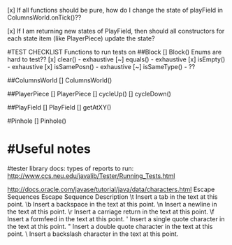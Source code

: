 [x] If all functions should be pure, how do I change the state of playField in ColumnsWorld.onTick()??

[x] If I am returning new states of PlayField, then should all constructors for each state item (like PlayerPiece) update the state? 


#TEST CHECKLIST
Functions to run tests on
##Block
[] Block()
Enums are hard to test??
[x] clear() - exhaustive
[~] equals() - exhaustive
[x] isEmpty() - exhaustive
[x] isSamePosn() - exhaustive
[~] isSameType() - ??

##ColumnsWorld
[] ColumnsWorld()

##PlayerPiece
[] PlayerPiece
[] cycleUp()
[] cycleDown()

##PlayField
[] PlayField
[] getAtXY()

#Pinhole
[] Pinhole() 

#Useful notes
==
#tester library docs:
types of reports to run:
http://www.ccs.neu.edu/javalib/Tester/Running_Tests.html




http://docs.oracle.com/javase/tutorial/java/data/characters.html
Escape Sequences
Escape Sequence Description
\t  Insert a tab in the text at this point.
\b  Insert a backspace in the text at this point.
\n  Insert a newline in the text at this point.
\r  Insert a carriage return in the text at this point.
\f  Insert a formfeed in the text at this point.
\'  Insert a single quote character in the text at this point.
\"  Insert a double quote character in the text at this point.
\\  Insert a backslash character in the text at this point.
